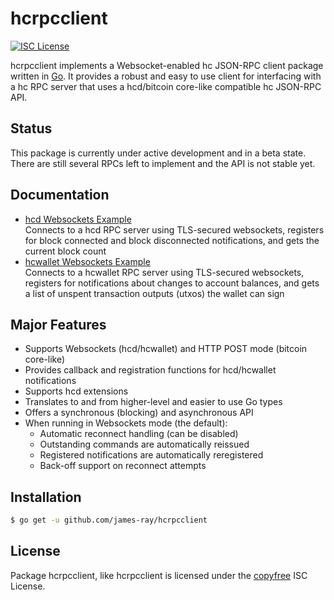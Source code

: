 hcrpcclient
============

[![ISC License](http://img.shields.io/badge/license-ISC-blue.svg)](http://copyfree.org)

hcrpcclient implements a Websocket-enabled hc JSON-RPC client package
written in [Go](http://golang.org/).  It provides a robust and easy to use
client for interfacing with a hc RPC server that uses a
hcd/bitcoin core-like compatible hc JSON-RPC API.

## Status

This package is currently under active development and in a beta state.
There are still several RPCs left to implement and the API is not stable yet.

## Documentation

* [hcd Websockets Example](https://github.com/james-ray/hcrpcclient/blob/master/examples/hcwebsockets)  
  Connects to a hcd RPC server using TLS-secured websockets, registers for
  block connected and block disconnected notifications, and gets the current
  block count
* [hcwallet Websockets Example](https://github.com/james-ray/hcrpcclient/blob/master/examples/hcwalletwebsockets)  
  Connects to a hcwallet RPC server using TLS-secured websockets, registers for
  notifications about changes to account balances, and gets a list of unspent
  transaction outputs (utxos) the wallet can sign

## Major Features

* Supports Websockets (hcd/hcwallet) and HTTP POST mode (bitcoin core-like)
* Provides callback and registration functions for hcd/hcwallet notifications
* Supports hcd extensions
* Translates to and from higher-level and easier to use Go types
* Offers a synchronous (blocking) and asynchronous API
* When running in Websockets mode (the default):
  * Automatic reconnect handling (can be disabled)
  * Outstanding commands are automatically reissued
  * Registered notifications are automatically reregistered
  * Back-off support on reconnect attempts

## Installation

```bash
$ go get -u github.com/james-ray/hcrpcclient
```

## License

Package hcrpcclient, like hcrpcclient is licensed under the [copyfree](http://copyfree.org) ISC
License.
